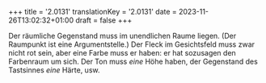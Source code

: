 +++
title = '2.0131'
translationKey = '2.0131'
date = 2023-11-26T13:02:32+01:00
draft = false
+++

Der räumliche Gegenstand muss im unendlichen Raume liegen. (Der Raumpunkt ist eine Argumentstelle.)
Der Fleck im Gesichtsfeld muss zwar nicht rot sein, aber eine Farbe muss er haben: er hat sozusagen den Farbenraum um sich. Der Ton muss <em class="germph">eine</em> Höhe haben, der Gegenstand des Tastsinnes <em class="germph">eine</em> Härte, usw.
